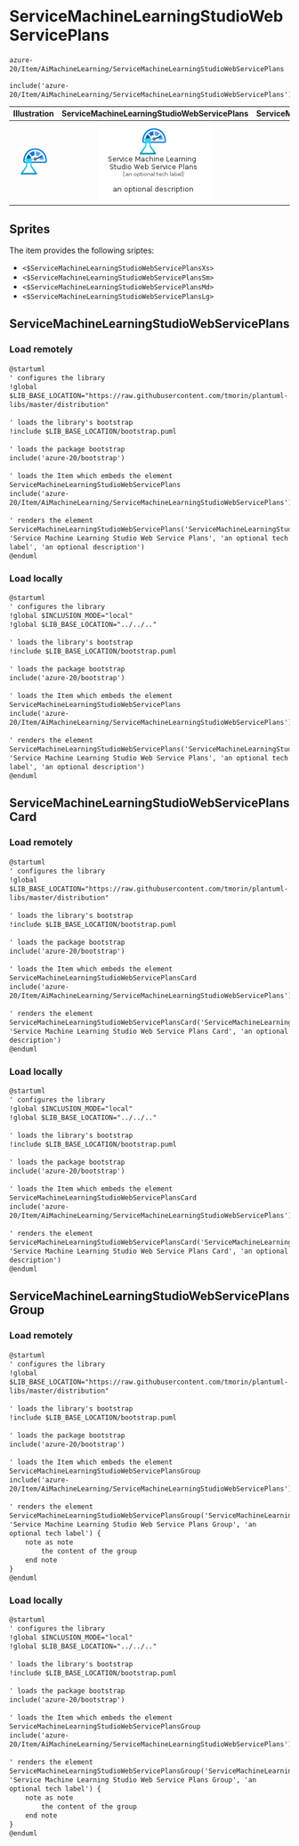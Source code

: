 # ServiceMachineLearningStudioWebServicePlans


```text
azure-20/Item/AiMachineLearning/ServiceMachineLearningStudioWebServicePlans
```

```text
include('azure-20/Item/AiMachineLearning/ServiceMachineLearningStudioWebServicePlans')
```



| Illustration | ServiceMachineLearningStudioWebServicePlans | ServiceMachineLearningStudioWebServicePlansCard | ServiceMachineLearningStudioWebServicePlansGroup |
| :---: | :---: | :---: | :---: |
| ![illustration for Illustration](../../../azure-20/Item/AiMachineLearning/ServiceMachineLearningStudioWebServicePlans.png) | ![illustration for ServiceMachineLearningStudioWebServicePlans](../../../azure-20/Item/AiMachineLearning/ServiceMachineLearningStudioWebServicePlans.Local.png) | ![illustration for ServiceMachineLearningStudioWebServicePlansCard](../../../azure-20/Item/AiMachineLearning/ServiceMachineLearningStudioWebServicePlansCard.Local.png) | ![illustration for ServiceMachineLearningStudioWebServicePlansGroup](../../../azure-20/Item/AiMachineLearning/ServiceMachineLearningStudioWebServicePlansGroup.Local.png) |



## Sprites
The item provides the following sriptes:

- `<$ServiceMachineLearningStudioWebServicePlansXs>`
- `<$ServiceMachineLearningStudioWebServicePlansSm>`
- `<$ServiceMachineLearningStudioWebServicePlansMd>`
- `<$ServiceMachineLearningStudioWebServicePlansLg>`





## ServiceMachineLearningStudioWebServicePlans

### Load remotely
```plantuml
@startuml
' configures the library
!global $LIB_BASE_LOCATION="https://raw.githubusercontent.com/tmorin/plantuml-libs/master/distribution"

' loads the library's bootstrap
!include $LIB_BASE_LOCATION/bootstrap.puml

' loads the package bootstrap
include('azure-20/bootstrap')

' loads the Item which embeds the element ServiceMachineLearningStudioWebServicePlans
include('azure-20/Item/AiMachineLearning/ServiceMachineLearningStudioWebServicePlans')

' renders the element
ServiceMachineLearningStudioWebServicePlans('ServiceMachineLearningStudioWebServicePlans', 'Service Machine Learning Studio Web Service Plans', 'an optional tech label', 'an optional description')
@enduml
```

### Load locally
```plantuml
@startuml
' configures the library
!global $INCLUSION_MODE="local"
!global $LIB_BASE_LOCATION="../../.."

' loads the library's bootstrap
!include $LIB_BASE_LOCATION/bootstrap.puml

' loads the package bootstrap
include('azure-20/bootstrap')

' loads the Item which embeds the element ServiceMachineLearningStudioWebServicePlans
include('azure-20/Item/AiMachineLearning/ServiceMachineLearningStudioWebServicePlans')

' renders the element
ServiceMachineLearningStudioWebServicePlans('ServiceMachineLearningStudioWebServicePlans', 'Service Machine Learning Studio Web Service Plans', 'an optional tech label', 'an optional description')
@enduml
```

## ServiceMachineLearningStudioWebServicePlansCard

### Load remotely
```plantuml
@startuml
' configures the library
!global $LIB_BASE_LOCATION="https://raw.githubusercontent.com/tmorin/plantuml-libs/master/distribution"

' loads the library's bootstrap
!include $LIB_BASE_LOCATION/bootstrap.puml

' loads the package bootstrap
include('azure-20/bootstrap')

' loads the Item which embeds the element ServiceMachineLearningStudioWebServicePlansCard
include('azure-20/Item/AiMachineLearning/ServiceMachineLearningStudioWebServicePlans')

' renders the element
ServiceMachineLearningStudioWebServicePlansCard('ServiceMachineLearningStudioWebServicePlansCard', 'Service Machine Learning Studio Web Service Plans Card', 'an optional description')
@enduml
```

### Load locally
```plantuml
@startuml
' configures the library
!global $INCLUSION_MODE="local"
!global $LIB_BASE_LOCATION="../../.."

' loads the library's bootstrap
!include $LIB_BASE_LOCATION/bootstrap.puml

' loads the package bootstrap
include('azure-20/bootstrap')

' loads the Item which embeds the element ServiceMachineLearningStudioWebServicePlansCard
include('azure-20/Item/AiMachineLearning/ServiceMachineLearningStudioWebServicePlans')

' renders the element
ServiceMachineLearningStudioWebServicePlansCard('ServiceMachineLearningStudioWebServicePlansCard', 'Service Machine Learning Studio Web Service Plans Card', 'an optional description')
@enduml
```

## ServiceMachineLearningStudioWebServicePlansGroup

### Load remotely
```plantuml
@startuml
' configures the library
!global $LIB_BASE_LOCATION="https://raw.githubusercontent.com/tmorin/plantuml-libs/master/distribution"

' loads the library's bootstrap
!include $LIB_BASE_LOCATION/bootstrap.puml

' loads the package bootstrap
include('azure-20/bootstrap')

' loads the Item which embeds the element ServiceMachineLearningStudioWebServicePlansGroup
include('azure-20/Item/AiMachineLearning/ServiceMachineLearningStudioWebServicePlans')

' renders the element
ServiceMachineLearningStudioWebServicePlansGroup('ServiceMachineLearningStudioWebServicePlansGroup', 'Service Machine Learning Studio Web Service Plans Group', 'an optional tech label') {
    note as note
        the content of the group
    end note
}
@enduml
```

### Load locally
```plantuml
@startuml
' configures the library
!global $INCLUSION_MODE="local"
!global $LIB_BASE_LOCATION="../../.."

' loads the library's bootstrap
!include $LIB_BASE_LOCATION/bootstrap.puml

' loads the package bootstrap
include('azure-20/bootstrap')

' loads the Item which embeds the element ServiceMachineLearningStudioWebServicePlansGroup
include('azure-20/Item/AiMachineLearning/ServiceMachineLearningStudioWebServicePlans')

' renders the element
ServiceMachineLearningStudioWebServicePlansGroup('ServiceMachineLearningStudioWebServicePlansGroup', 'Service Machine Learning Studio Web Service Plans Group', 'an optional tech label') {
    note as note
        the content of the group
    end note
}
@enduml
```

